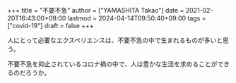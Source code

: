 +++
title = "不要不急"
author = ["YAMASHITA Takao"]
date = 2021-02-20T16:43:00+09:00
lastmod = 2024-04-14T09:50:40+09:00
tags = ["covid-19"]
draft = false
+++

人にとって必要なエクスペリエンスは、不要不急の中で生まれるものが多いと思う。

不要不急を抑止されているコロナ禍の中で、人は豊かな生活を求めることができるのだろうか。
